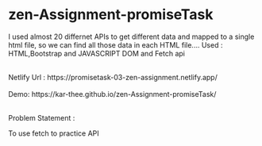 # zen-Assignment-promiseTask

I used almost 20 differnet APIs to get different data and mapped to a single html file, so we can find all those data in each HTML file....
Used : HTML,Bootstrap and JAVASCRIPT DOM and Fetch api

<br>
Netlify Url : https://promisetask-03-zen-assignment.netlify.app/
<br><br>
Demo: https://kar-thee.github.io/zen-Assignment-promiseTask/
<br><br>

Problem Statement : 

To use fetch to practice API
